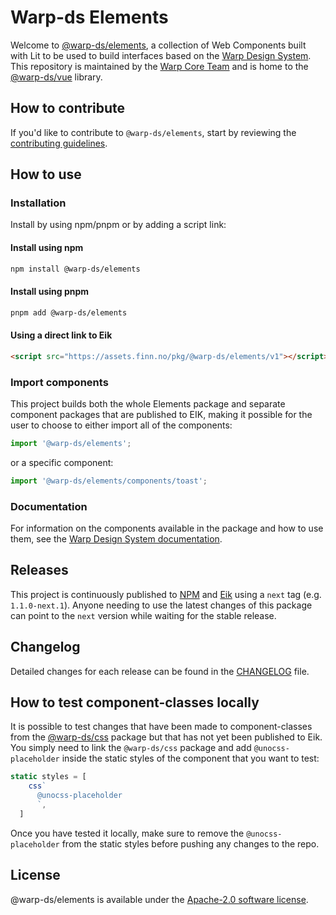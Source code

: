 # Warp-ds Elements

Welcome to [@warp-ds/elements](https://github.com/warp-ds/elements),
a collection of Web Components built with Lit to be used to build interfaces based on the [Warp Design System](https://github.com/warp-ds/).
This repository is maintained by the [Warp Core Team](https://github.com/orgs/warp-ds/teams/warp-core-team)
and is home to the [@warp-ds/vue](https://www.npmjs.com/package/@warp-ds/elements) library.

## How to contribute

If you'd like to contribute to `@warp-ds/elements`,
start by reviewing the [contributing guidelines](CONTRIBUTING.md).

## How to use

### Installation

Install by using npm/pnpm or by adding a script link:

#### Install using npm

```sh
npm install @warp-ds/elements
```

#### Install using pnpm

```sh
pnpm add @warp-ds/elements
```

#### Using a direct link to Eik

```html
<script src="https://assets.finn.no/pkg/@warp-ds/elements/v1"></script>
```
### Import components
This project builds both the whole Elements package and separate component packages that are published to EIK, making it possible for the user to choose to either import all of the components:
```js
import '@warp-ds/elements';
```
or a specific component: 
```js
import '@warp-ds/elements/components/toast';
```

### Documentation

For information on the components available in the package and how to use them,
see the [Warp Design System documentation](https://warp-ds.github.io/tech-docs/).

## Releases

This project is continuously published to [NPM](https://www.npmjs.com/package/@warp-ds/elements) and [Eik](https://assets.finn.no/pkg/@warp-ds/elements) using a `next` tag (e.g. `1.1.0-next.1`).
Anyone needing to use the latest changes of this package can point to the `next` version while waiting for the stable release.

## Changelog

Detailed changes for each release can be found in the [CHANGELOG](CHANGELOG.md) file.

## How to test component-classes locally

It is possible to test changes that have been made to component-classes from the [@warp-ds/css](https://github.com/warp-ds/css) package but that has not yet been published to Eik. You simply need to link the `@warp-ds/css` package and add `@unocss-placeholder` inside the static styles of the component that you want to test:

```js
static styles = [
    css`
      @unocss-placeholder
      `,
  ]
```

Once you have tested it locally, make sure to remove the `@unocss-placeholder` from the static styles before pushing any changes to the repo.

## License

@warp-ds/elements is available under the [Apache-2.0 software license](https://github.com/warp-ds/elements/blob/main/LICENSE).
